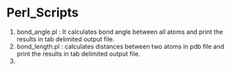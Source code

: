 # Perl_Scripts
1. bond_angle.pl : 
It calculates bond angle between all atoms and print the results in tab delimited output file.
2. bond_length.pl :
calculates distances between two atoms in pdb file and print the results in tab delimited output file.
3. 
